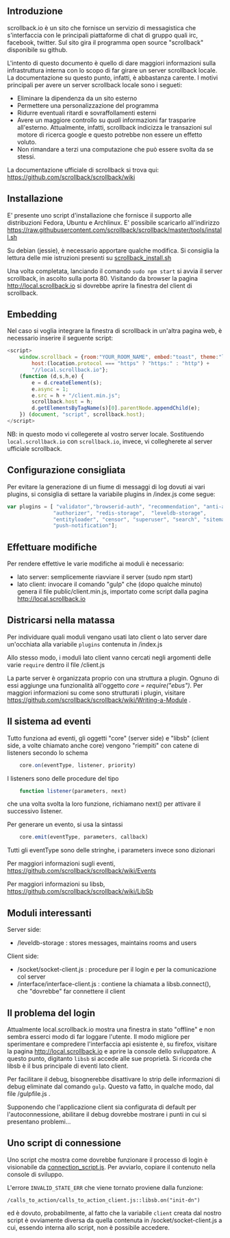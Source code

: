 Introduzione
------------
scrollback.io è un sito che fornisce un servizio di messagistica che
s'interfaccia con le principali piattaforme di chat di gruppo quali
irc, facebook, twitter. Sul sito gira il programma open source
"scrollback" disponibile su github.

L'intento di questo documento è quello di dare maggiori informazioni
sulla infrastruttura interna con lo scopo di far girare un server
scrollback locale. La documentazione su questo punto, infatti, è
abbastanza carente.
I motivi principali per avere un server scrollback locale sono i segueti:
* Eliminare la dipendenza da un sito esterno
* Permettere una personalizzazione del programma
* Ridurre eventuali ritardi e sovraffollamenti esterni
* Avere un maggiore controllo su *quali* informazioni far
  trasparire all'esterno. Attualmente, infatti, scrollback
  indicizza le transazioni sul motore di ricerca google e
  questo potrebbe non essere un effetto voluto.
* Non rimandare a terzi una computazione che può essere svolta
  da se stessi.

La documentazione ufficiale di scrollback si trova qui:
https://github.com/scrollback/scrollback/wiki

Installazione
-------------
E' presente uno script d'installazione che fornisce il supporto alle
distribuzioni Fedora, Ubuntu e Archlinux. E' possibile scaricarlo all'indirizzo
https://raw.githubusercontent.com/scrollback/scrollback/master/tools/install.sh

Su debian (jessie), è necessario apportare qualche modifica. Si consiglia
la lettura delle mie istruzioni presenti su [scrollback_install.sh](scrollback_install.sh)

Una volta completata, lanciando il comando `sudo npm start` si avvia
il server scrollback, in ascolto sulla porta 80. Visitando da browser
la pagina http://local.scrollback.io si dovrebbe aprire la finestra
del client di scrollback.

Embedding
---------
Nel caso si voglia integrare la finestra di scrollback in un'altra pagina
web, è necessario inserire il seguente script:
```javascript
<script>
    window.scrollback = {room:"YOUR_ROOM_NAME", embed:"toast", theme:"light",
        host:(location.protocol === "https" ? "https:" : "http") +
        "//local.scrollback.io"};
    (function (d,s,h,e) {
        e = d.createElement(s);
        e.async = 1;
        e.src = h + "/client.min.js";
        scrollback.host = h;
        d.getElementsByTagName(s)[0].parentNode.appendChild(e);
    }) (document, "script", scrollback.host);
</script>
```
NB: in questo modo vi collegerete al vostro server locale. Sostituendo
`local.scrollback.io` con `scrollback.io`, invece, vi collegherete al
server ufficiale scrollback.

Configurazione consigliata
--------------------------
Per evitare la generazione di un fiume di messaggi di log dovuti ai
vari plugins, si consiglia di settare la variabile plugins in /index.js
come segue:
```javascript
var plugins = [ "validator","browserid-auth", "recommendation", "anti-abuse",
			   "authorizer", "redis-storage",  "leveldb-storage",
			   "entityloader", "censor", "superuser", "search", "sitemap",
			   "push-notification"];
```

Effettuare modifiche
--------------------
Per rendere effettive le varie modifiche ai moduli è necessario:

* lato server: semplicemente riavviare il server (sudo npm start)
* lato client: invocare il comando "gulp" che (dopo qualche minuto)
    genera il file public/client.min.js, importato come script
    dalla pagina http://local.scrollback.io

Districarsi nella matassa
-------------------------
Per individuare quali moduli vengano usati lato client o lato server
dare un'occhiata alla variabile `plugins` contenuta in /index.js

Allo stesso modo, i moduli lato client vanno cercati negli argomenti
delle varie `require` dentro il file /client.js

La parte server è organizzata proprio con una struttura a plugin.
Ognuno di essi aggiunge una funzionalità all'oggetto
*core = require("ebus")*. Per maggiori informazioni su come sono
strutturati i plugin, visitare https://github.com/scrollback/scrollback/wiki/Writing-a-Module .

Il sistema ad eventi
--------------------
Tutto funziona ad eventi, gli oggetti "core" (server side) e "libsb"
(client side, a volte chiamato anche core) vengono "riempiti" con
catene di listeners secondo lo schema
```javascript
    core.on(eventType, listener, priority)
```
I listeners sono delle procedure del tipo
```javascript
    function listener(parameters, next)
```
che una volta svolta la loro funzione, richiamano next() per attivare
il successivo listener.

Per generare un evento, si usa la sintassi
```javascript
    core.emit(eventType, parameters, callback)
```
Tutti gli eventType sono delle stringhe, i parameters invece sono dizionari

Per maggiori informazioni sugli eventi, https://github.com/scrollback/scrollback/wiki/Events

Per maggiori informazioni su libsb, https://github.com/scrollback/scrollback/wiki/LibSb

Moduli interessanti
-------------------
Server side:
* /leveldb-storage : stores messages, maintains rooms and users

Client side:
* /socket/socket-client.js : procedure per il login e per la comunicazione col server
* /interface/interface-client.js : contiene la chiamata a libsb.connect(), che "dovrebbe" far connettere il client

Il problema del login
---------------------
Attualmente local.scrollback.io mostra una finestra in stato "offline" e
non sembra esserci modo di far loggare l'utente. Il modo migliore per
sperimentare e compredere l'interfaccia api esistente è, su firefox,
visitare la pagina http://local.scrollback.io e aprire la console
dello sviluppatore. A questo punto, digitanto `libsb` si accede
alle sue proprietà. Si ricorda che libsb è il bus principale di
eventi lato client.

Per facilitare il debug, bisognerebbe disattivare lo strip delle
informazioni di debug eliminate dal comando `gulp`. Questo va fatto,
in qualche modo, dal file /gulpfile.js .

Supponendo che l'applicazione client sia configurata di default per
l'autoconnessione, abilitare il debug dovrebbe mostrare i punti in
cui si presentano problemi...

Uno script di connessione
-------------------------
Uno script che mostra come dovrebbe funzionare il processo di login
è visionabile da [connection_script.js](connection_script.js). Per avviarlo,
copiare il contenuto nella console di sviluppo.

L'errore `INVALID_STATE_ERR` che viene tornato proviene dalla funzione:

    /calls_to_action/calls_to_action_client.js::libsb.on("init-dn")

ed è dovuto, probabilmente, al fatto che la variabile `client`
creata dal nostro script è ovviamente diversa da quella contenuta in
/socket/socket-client.js a cui, essendo interna allo script, non è possibile
accedere.
